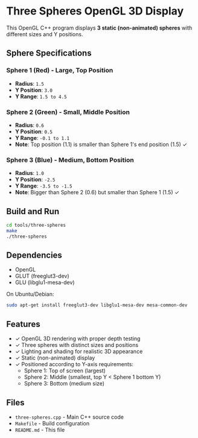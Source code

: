# Three Spheres OpenGL 3D Display

This OpenGL C++ program displays **3 static (non-animated) spheres** with different sizes and Y positions.

## Sphere Specifications

### Sphere 1 (Red) - Large, Top Position
- **Radius**: `1.5`
- **Y Position**: `3.0`
- **Y Range**: `1.5 to 4.5`

### Sphere 2 (Green) - Small, Middle Position
- **Radius**: `0.6`
- **Y Position**: `0.5`
- **Y Range**: `-0.1 to 1.1`
- **Note**: Top position (1.1) is smaller than Sphere 1's end position (1.5) ✓

### Sphere 3 (Blue) - Medium, Bottom Position
- **Radius**: `1.0`
- **Y Position**: `-2.5`
- **Y Range**: `-3.5 to -1.5`
- **Note**: Bigger than Sphere 2 (0.6) but smaller than Sphere 1 (1.5) ✓

## Build and Run

```bash
cd tools/three-spheres
make
./three-spheres
```

## Dependencies

- OpenGL
- GLUT (freeglut3-dev)
- GLU (libglu1-mesa-dev)

On Ubuntu/Debian:
```bash
sudo apt-get install freeglut3-dev libglu1-mesa-dev mesa-common-dev
```

## Features

- ✓ OpenGL 3D rendering with proper depth testing
- ✓ Three spheres with distinct sizes and positions
- ✓ Lighting and shading for realistic 3D appearance
- ✓ Static (non-animated) display
- ✓ Positioned according to Y-axis requirements:
  - Sphere 1: Top of screen (largest)
  - Sphere 2: Middle (smallest, top Y < Sphere 1 bottom Y)
  - Sphere 3: Bottom (medium size)

## Files

- `three-spheres.cpp` - Main C++ source code
- `Makefile` - Build configuration
- `README.md` - This file
